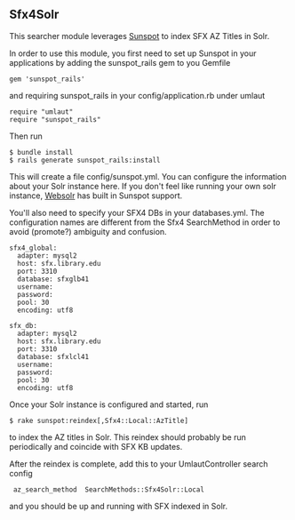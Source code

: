 Sfx4Solr
---
This searcher module leverages [Sunspot](http://sunspot.github.com/) to index SFX AZ Titles in Solr.

In order to use this module, you first need to set up Sunspot in your applications by adding the sunspot_rails
gem to you Gemfile

    gem 'sunspot_rails'

and requiring sunspot_rails in your config/application.rb under umlaut

    require "umlaut"
    require "sunspot_rails"
    
Then run

    $ bundle install
    $ rails generate sunspot_rails:install
    
This will create a file config/sunspot.yml.  You can configure the information about your Solr instance here.
If you don't feel like running your own solr instance, [Websolr](http://websolr.com/) has built in Sunspot support.

You'll also need to specify your SFX4 DBs in your databases.yml. The configuration names are different from the Sfx4
SearchMethod in order to avoid (promote?) ambiguity and confusion.

    sfx4_global:
      adapter: mysql2
      host: sfx.library.edu
      port: 3310
      database: sfxglb41
      username: 
      password: 
      pool: 30
      encoding: utf8

    sfx_db:
      adapter: mysql2
      host: sfx.library.edu
      port: 3310
      database: sfxlcl41
      username: 
      password: 
      pool: 30
      encoding: utf8

Once your Solr instance is configured and started, run

    $ rake sunspot:reindex[,Sfx4::Local::AzTitle]
    
to index the AZ titles in Solr. This reindex should probably be run periodically and coincide with SFX KB updates.

After the reindex is complete, add this to your UmlautController search config
    
     az_search_method  SearchMethods::Sfx4Solr::Local
     
and you should be up and running with SFX indexed in Solr.

